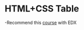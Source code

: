 # HTML+CSS Table
-Recommend this [course](https://www.edx.org/course/programming-for-the-web-with-javascript)  with EDX
